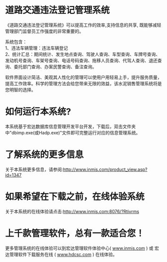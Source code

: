 # 道路交通违法登记管理系统

《道路交通违法登记管理系统》可以提高工作的效率,支持信息的共享, 既能够减轻管理部门监督员工作强度的非常重要的。 

系统包含：   
1、违法车辆管理：违法车辆登记   
2、统计汇总：期间统计、发生地点查询、驾驶人查询、车型查询、车牌号查询、发动机号查询、车架号查询、电话号码查询、拖移人员查询、代驾人查询、退还查询、委托部门查询、办案民警查询、备注查询。 

软件界面设计简洁、美观其人性化的管理可以使用户用轻易上手，提升服务质量，提高工作效率。科学的管理方法会给您带来无限的效益，该水泥销售管理系统将是您明智的选择。

# 如何运行本系统?

本系统基于宏达数据库信息管理开发平台开发，下载后，双击文件夹中"dbimp.exe(或Hadp.exe)"文件即可完整运行对应的信息管理系统。

# 了解系统的更多信息

关于本系统更多信息，请参阅:http://www.inmis.com/product_view.asp?id=1347

# 如果希望在下载之前，在线体验系统

关于本系统的在线体验请点击:http://www.inmis.com:8076/?Rtivrms

# 上千款管理软件，总有一款适合您！

更多管理系统的在线体验可以到宏达管理软件体验中心( www.inmis.com ) 或 宏达管理软件下载服务在线 ( www.hdcsc.com ) 在线体验。

